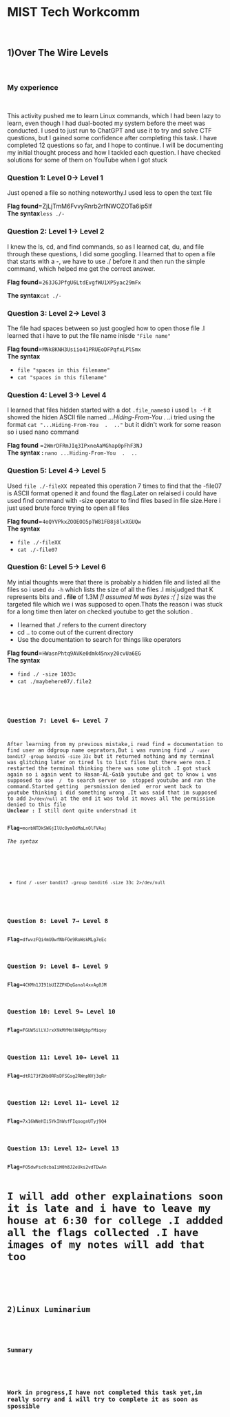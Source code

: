 <h1>MIST Tech Workcomm</h1>
<br>
<h2>1)Over The Wire Levels </h2>
<br>
<h3>My experience</h3>
<br>
<p>This activity pushed me to learn Linux commands, which I had been lazy to learn, even though I had dual-booted my system before the meet was conducted. I used to just run to ChatGPT and use it to try and solve CTF questions, but I gained some confidence after completing this task. I have completed 12 questions so far, and I hope to continue. I will be documenting my initial thought process and how I tackled each question. I have checked solutions for some of them on YouTube when I got stuck </p>

<h3>Question 1: Level 0→ Level 1</h3>
<p>Just opened a file so nothing noteworthy.I used less to open the text file </p>
<b>Flag found</b>=ZjLjTmM6FvvyRnrb2rfNWOZOTa6ip5If<br>
<b>The syntax</b><code>less ./-</code>

<h3>Question 2: Level 1→ Level 2</h3>
<p>I knew the ls, cd, and find commands, so as I learned cat, du, and file through these questions, I did some googling. I learned that to open a file that starts with a -, we have to use ./ before it and then run the simple command, which helped me get the correct answer.</p>
<b>Flag found</b>=<code>263JGJPfgU6LtdEvgfWU1XP5yac29mFx</code><br>

<b>The syntax</b><code>cat ./-</code>

<h3>Question 3: Level 2→ Level 3</h3>
<p>The file had spaces between so just googled how to open those file .I learned that i have to put the file name inisde <code>"File name"</code></p>
<b>Flag found</b>=<code>MNk8KNH3Usiio41PRUEoDFPqfxLPlSmx</code><br>
<b>The syntax</b>
<ul>
  
  <li><code>file "spaces in this filename"</code></li>
  <li><code>cat "spaces in this filename"</code></li>
  
</ul>
 

<h3>Question 4: Level 3→ Level 4</h3>
<p>I learned that files hidden started with a dot <code>.file_name</code>so i used <code>ls -f</code> it showed the hiden ASCII file named <em>...Hiding-From-You  .  ..</em>i tried using the format <code>cat "...Hiding-From-You  .  .."</code> but it didn't work for some reason so i used nano command</p>
<b>Flag found </b>=<code>2WmrDFRmJIq3IPxneAaMGhap0pFhF3NJ</code><br>
<b>The syntax  : </b><code>nano ...Hiding-From-You  .  .. </code>

<h3>Question 5: Level 4→ Level 5</h3>
<p>Used <code>file ./-fileXX </code>repeated this operation 7 times to find that the -file07 is ASCII format opened  it and found the flag.Later on relaised i could have used find command with -size operator to find files based in file size.Here i just used brute force trying to open all files</p>
<b>Flag found</b>=<code>4oQYVPkxZOOEOO5pTW81FB8j8lxXGUQw</code><br>
<b>The syntax</b>
<ul>
  
  <li><code>file ./-fileXX</code></li>
  <li><code>cat ./-file07</code></li>
  
</ul>

<h3>Question 6: Level 5→ Level 6</h3>
<p>My intial thoughts were that there is probably a hidden file and listed all the files so i used <code>du -h</code> which lists the size of all the files .I misjudged that K represents bits and <b>. file </b>of 1.3M <em>[I assumed M was bytes :( ]</em> size was the targeted file which we i was supposed to open.Thats the reason i was stuck for a long time then later on checked youtube to get the solution .
<ul>
  <li>I learned that ./ refers to the current directory </li>
  <li>cd .. to come out of the current directory </li>
  <li>Use the documentation to search for things like operators</li>
</ul></p>
<b>Flag found</b>=<code>HWasnPhtq9AVKe0dmk45nxy20cvUa6EG</code><br>
<b>The syntax</b>
<ul>
  <li><code>find ./ -size 1033c</code> </li>
  <li><code>cat ./maybehere07/.file2</li>
</ul>

<h3>Question 7: Level 6→ Level 7</h3>
<p>After learning from my previous mistake,i read find = documentation to find user an ddgroup name oeprators,But i was running find <code>./ -user bandit7 -group bandit6 -size 33c</code> but it returned nothing and my terminal was glitching later on tired ls to list files but there were non.I restarted the terminal thinking there was some glitch .I got stuck again so i again went to Hasan-AL-Gaib youtube and got to know i was supposed to use <code> / </code> to search server so  stopped youtube and ran the command.Started getting  persmission denied  error went back to youtube thinking i did something wrong .It was said that im supposed to add <code>2>/dev/null</code> at the end it was told it moves all the permission denied to this file <br><b>Unclear : </b>I still dont quite understnad it </p>
<b>Flag</b>=<code>morbNTDkSW6jIlUc0ymOdMaLnOlFVAaj</code>
<h6>The syntax</h6>
<ul>
  <li><code>find / -user bandit7 -group bandit6 -size 33c 2>/dev/null</code></li>
</ul>


<h3>Question 8: Level 7→ Level 8</h3>
<b>Flag</b>=<code>dfwvzFQi4mU0wfNbFOe9RoWskMLg7eEc</code><br>

<h3>Question 9: Level 8→ Level 9</h3>
<b>Flag</b>=<code>4CKMh1JI91bUIZZPXDqGanal4xvAg0JM</code><br>

<h3>Question 10: Level 9→ Level 10</h3>
<b>Flag</b>=<code>FGUW5ilLVJrxX9kMYMmlN4MgbpfMiqey</code><br>

<h3>Question 11: Level 10→ Level 11</h3>
<b>Flag</b>=<code>dtR173fZKb0RRsDFSGsg2RWnpNVj3qRr</code><br>

<h3>Question 12: Level 11→ Level 12</h3>
<b>Flag</b>=<code>7x16WNeHIi5YkIhWsfFIqoognUTyj9Q4</code><br>

<h3>Question 13: Level 12→ Level 13</h3>
<b>Flag</b>=<code>FO5dwFsc0cbaIiH0h8J2eUks2vdTDwAn</code><br>
<h1>I will add other explainations soon it is late and i have to leave my house at 6:30 for college .I addded all the flags collected .I have images of my notes will add that too</h1>


<br>
<h2>2)Linux Luminarium</h2>
<br>
<h3>Summary<h3>
<br>
<p>Work in progress,I have not completed this task yet,im really sorry and i will try to complete it as soon as spossible </p>
